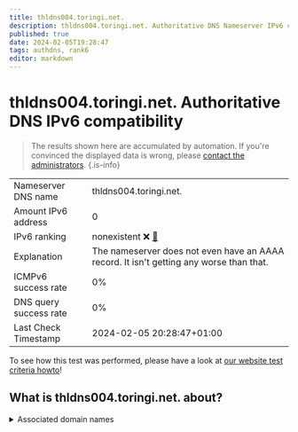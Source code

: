 ```yaml
---
title: thldns004.toringi.net.
description: thldns004.toringi.net. Authoritative DNS Nameserver IPv6 compatibility
published: true
date: 2024-02-05T19:28:47
tags: authdns, rank6
editor: markdown
---
```


# thldns004.toringi.net. Authoritative DNS IPv6 compatibility

> The results shown here are accumulated by automation. If you're convinced the displayed data is wrong, please [contact the administrators](/howto/chat). 
{.is-info}




|   |   |
| - | - |
| Nameserver DNS name | thldns004.toringi.net.
| Amount IPv6 address | 0
| IPv6 ranking | nonexistent :x: [🔗](/howto/ranking) |
| Explanation | The nameserver does not even have an AAAA record. It isn't getting any worse than that. |
| ICMPv6 success rate | 0%|
| DNS query success rate | 0% |
| Last Check Timestamp | 2024-02-05 20:28:47+01:00 |

To see how this test was performed, please have a look at [our website test criteria howto](/howto/testcriteria/authdns)!


## What is thldns004.toringi.net. about?






<details>
<summary>Associated domain names</summary>

www.thueringen.de

</details>

